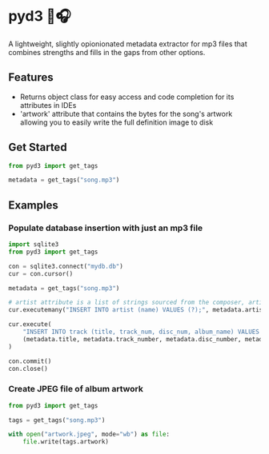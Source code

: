 # pyd3 🐍🎧

A lightweight, slightly opionionated metadata extractor for mp3 files that combines strengths and fills in the gaps
from other options.

## Features

* Returns object class for easy access and code completion for its attributes in IDEs
* 'artwork' attribute that contains the bytes for the song's artwork allowing you to easily write the full definition
  image to disk

## Get Started

```python
from pyd3 import get_tags

metadata = get_tags("song.mp3")
``` 

## Examples

### Populate database insertion with just an mp3 file

```python
import sqlite3
from pyd3 import get_tags

con = sqlite3.connect("mydb.db")
cur = con.cursor()

metadata = get_tags("song.mp3")

# artist attribute is a list of strings sourced from the composer, artist1, and artist2 tags
cur.executemany("INSERT INTO artist (name) VALUES (?);", metadata.artists)

cur.execute(
    "INSERT INTO track (title, track_num, disc_num, album_name) VALUES (?, ?, ?, ?);",
    (metadata.title, metadata.track_number, metadata.disc_number, metadata.album)
)

con.commit()
con.close()
```

### Create JPEG file of album artwork

```python
from pyd3 import get_tags

tags = get_tags("song.mp3")

with open("artwork.jpeg", mode="wb") as file:
    file.write(tags.artwork)
```